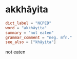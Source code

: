 # akkhāyita

``` toml
dict_label = "NCPED"
word = "akkhāyita"
summary = "not eaten"
grammar_comment = "neg. mfn."
see_also = ["khāyita"]
```

not eaten

